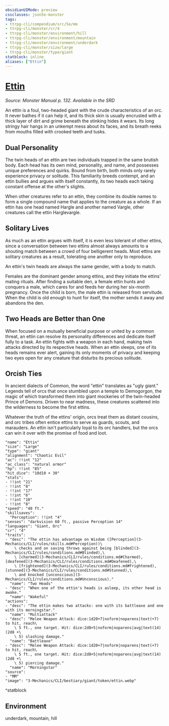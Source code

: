 ```yaml
---
obsidianUIMode: preview
cssclasses: json5e-monster
tags:
- ttrpg-cli/compendium/src/5e/mm
- ttrpg-cli/monster/cr/4
- ttrpg-cli/monster/environment/hill
- ttrpg-cli/monster/environment/mountain
- ttrpg-cli/monster/environment/underdark
- ttrpg-cli/monster/size/large
- ttrpg-cli/monster/type/giant
statblock: inline
aliases: ["Ettin"]
---
```

# [Ettin](3-Mechanics\CLI\bestiary\giant/ettin.md)
*Source: Monster Manual p. 132. Available in the <span title='Systems Reference Document (5.1)'>SRD</span>*  

An ettin is a foul, two-headed giant with the crude characteristics of an orc. It never bathes if it can help it, and its thick skin is usually encrusted with a thick layer of dirt and grime beneath the stinking hides it wears. Its long stringy hair hangs in an unkempt mess about its faces, and its breath reeks from mouths filled with crooked teeth and tusks.

## Dual Personality

The twin heads of an ettin are two individuals trapped in the same brutish body. Each head has its own mind, personality, and name, and possesses unique preferences and quirks. Bound from birth, both minds only rarely experience privacy or solitude. This familiarity breeds contempt, and an ettin bullies and argues with itself constantly, its two heads each taking constant offense at the other's slights.

When other creatures refer to an ettin, they combine its double names to form a single compound name that applies to the creature as a whole. If an ettin has one head named Hargle and another named Vargle, other creatures call the ettin Harglevargle.

## Solitary Lives

As much as an ettin argues with itself, it is even less tolerant of other ettins, since a conversation between two ettins almost always amounts to a shouting match between a crowd of four belligerent heads. Most ettins are solitary creatures as a result, tolerating one another only to reproduce.

An ettin's twin heads are always the same gender, with a body to match.

Females are the dominant gender among ettins, and they initiate the ettins' mating rituals. After finding a suitable den, a female ettin hunts and conquers a male, which cares for and feeds her during her six-month pregnancy. Once the child is born, the male ettin is released from servitude. When the child is old enough to hunt for itself, the mother sends it away and abandons the den.

## Two Heads are Better than One

When focused on a mutually beneficial purpose or united by a common threat, an ettin can resolve its personality differences and dedicate itself fully to a task. An ettin fights with a weapon in each hand, making twin attacks directed by its respective heads. When an ettin sleeps, one of its heads remains ever alert, gaining its only moments of privacy and keeping two eyes open for any creature that disturbs its precious solitude.

## Orcish Ties

In ancient dialects of Common, the word "ettin" translates as "ugly giant." Legends tell of orcs that once stumbled upon a temple to Demogorgon, the magic of which transformed them into giant mockeries of the twin-headed Prince of Demons. Driven to near madness, these creatures scattered into the wilderness to become the first ettins.

Whatever the truth of the ettins' origin, orcs treat them as distant cousins, and orc tribes often entice ettins to serve as guards, scouts, and marauders. An ettin isn't particularly loyal to its orc handlers, but the orcs can win it over with the promise of food and loot.

```statblock
"name": "Ettin"
"size": "Large"
"type": "giant"
"alignment": "Chaotic Evil"
"ac": !!int "12"
"ac_class": "natural armor"
"hp": !!int "85"
"hit_dice": "10d10 + 30"
"stats":
- !!int "21"
- !!int "8"
- !!int "17"
- !!int "6"
- !!int "10"
- !!int "8"
"speed": "40 ft."
"skillsaves":
  "Perception": !!int "4"
"senses": "darkvision 60 ft., passive Perception 14"
"languages": "Giant, Orc"
"cr": "4"
"traits":
- "desc": "The ettin has advantage on Wisdom ([Perception](3-Mechanics/CLI/rules/skills.md#Perception))\
    \ checks and on saving throws against being [blinded](3-Mechanics/CLI/rules/conditions.md#Blinded),\
    \ [charmed](3-Mechanics/CLI/rules/conditions.md#Charmed), [deafened](3-Mechanics/CLI/rules/conditions.md#Deafened),\
    \ [frightened](3-Mechanics/CLI/rules/conditions.md#Frightened), [stunned](3-Mechanics/CLI/rules/conditions.md#Stunned),\
    \ and knocked [unconscious](3-Mechanics/CLI/rules/conditions.md#Unconscious)."
  "name": "Two Heads"
- "desc": "When one of the ettin's heads is asleep, its other head is awake."
  "name": "Wakeful"
"actions":
- "desc": "The ettin makes two attacks: one with its battleaxe and one with its morningstar."
  "name": "Multiattack"
- "desc": "Melee Weapon Attack: dice:1d20+7|noform|noparens|text(+7) to hit, reach\
    \ 5 ft., one target. Hit: dice:2d8+5|noform|noparens|avg|text(14) (2d8 +\
    \ 5) slashing damage."
  "name": "Battleaxe"
- "desc": "Melee Weapon Attack: dice:1d20+7|noform|noparens|text(+7) to hit, reach\
    \ 5 ft., one target. Hit: dice:2d8+5|noform|noparens|avg|text(14) (2d8 +\
    \ 5) piercing damage."
  "name": "Morningstar"
"source":
- "MM"
"image": "3-Mechanics/CLI/bestiary/giant/token/ettin.webp"
```
^statblock

## Environment

underdark, mountain, hill
